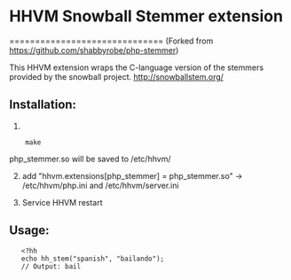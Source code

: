 # HHVM Snowball Stemmer extension
==============================
(Forked from https://github.com/shabbyrobe/php-stemmer)

This HHVM extension wraps the C-language version of the stemmers provided by the
snowball project. http://snowballstem.org/

## Installation:

1. 
```shell
	make
```
	
php_stemmer.so will be saved to /etc/hhvm/

2. add "hhvm.extensions[php_stemmer] = php_stemmer.so" -> /etc/hhvm/php.ini and /etc/hhvm/server.ini

3. Service HHVM restart


## Usage:

```hack   
   <?hh
   echo hh_stem("spanish", "bailando");
   // Output: bail
```

